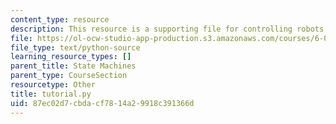 ```yaml
---
content_type: resource
description: This resource is a supporting file for controlling robots.
file: https://ol-ocw-studio-app-production.s3.amazonaws.com/courses/6-01sc-introduction-to-electrical-engineering-and-computer-science-i-spring-2011/87ec02d7cbdacf7814a29918c391366d_tutorial.py
file_type: text/python-source
learning_resource_types: []
parent_title: State Machines
parent_type: CourseSection
resourcetype: Other
title: tutorial.py
uid: 87ec02d7-cbda-cf78-14a2-9918c391366d
---
```

